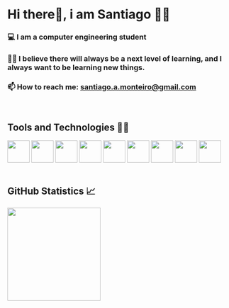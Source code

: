
# Hi there👋, i am Santiago 👨‍💻


### 💻️ I am a computer engineering student
### 👨‍🚀️ I believe there will always be a next level of learning, and I always want to be learning new things.
### 📫 How to reach me: santiago.a.monteiro@gmail.com

<br />

## Tools and Technologies 👨‍🔧

<div>
  <img src="https://cdn.jsdelivr.net/gh/devicons/devicon/icons/react/react-original.svg" height="50" width="50" />
  <img src="https://cdn.jsdelivr.net/gh/devicons/devicon/icons/nodejs/nodejs-original.svg" height="50" width="50"  />
  <img src="https://cdn.jsdelivr.net/gh/devicons/devicon/icons/typescript/typescript-plain.svg" height="50" width="50" />
  <img src="https://cdn.jsdelivr.net/gh/devicons/devicon/icons/javascript/javascript-plain.svg" height="50" width="50" />
  <img src="https://cdn.jsdelivr.net/gh/devicons/devicon@latest/icons/python/python-original.svg" height="50" width="50" />
  <img src="https://cdn.jsdelivr.net/gh/devicons/devicon@latest/icons/postgresql/postgresql-original.svg" height="50" width="50" />
  <img src="https://cdn.jsdelivr.net/gh/devicons/devicon/icons/html5/html5-plain.svg" height="50" width="50" />
  <img src="https://cdn.jsdelivr.net/gh/devicons/devicon/icons/css3/css3-plain.svg" height="50" width="50" />
  <img src="https://cdn.jsdelivr.net/gh/devicons/devicon/icons/git/git-original.svg" height="50" width="50" />
</div>

<br />

## GitHub Statistics 📈️ 

<div>
  <a href="https://github.com/santiagoMonteiro">
<!--   <img height="210em" src="https://github-readme-stats.vercel.app/api?username=santiagoMonteiro&show_icons=true&theme=github_dark&include_all_commits=true&count_private=true"/> -->
  <img height="210em" src="https://github-readme-stats.vercel.app/api/top-langs/?username=santiagoMonteiro&layout=compact&langs_count=7&theme=github_dark"/>
</div>
